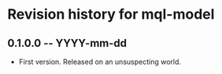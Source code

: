 # Revision history for mql-model

## 0.1.0.0  -- YYYY-mm-dd

* First version. Released on an unsuspecting world.
